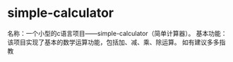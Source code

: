 # simple-calculator
名称：一个小型的c语言项目——simple-calculator（简单计算器）。 基本功能： 该项目实现了基本的数学运算功能，包括加、减、乘、除运算。
如有建议多多指教
